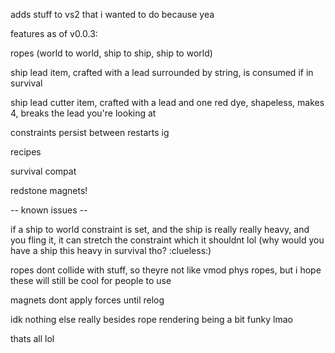 adds stuff to vs2 that i wanted to do because yea

features as of v0.0.3:

ropes (world to world, ship to ship, ship to world)

ship lead item, crafted with a lead surrounded by string, is consumed if in survival

ship lead cutter item, crafted with a lead and one red dye, shapeless, makes 4, breaks the lead you're looking at

constraints persist between restarts ig

recipes

survival compat

redstone magnets!


-- known issues --

if a ship to world constraint is set, and the ship is really really heavy, and you fling it, it can stretch the constraint which it shouldnt lol (why would you have a ship this heavy in survival tho? :clueless:)

ropes dont collide with stuff, so theyre not like vmod phys ropes, but i hope these will still be cool for people to use

magnets dont apply forces until relog 

idk nothing else really besides rope rendering being a bit funky lmao





thats all lol



